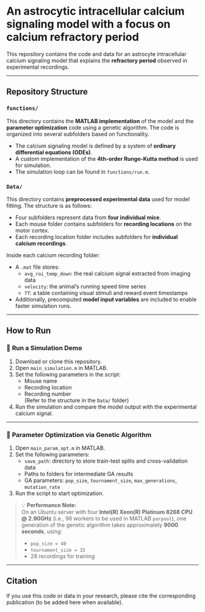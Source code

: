 # An astrocytic intracellular calcium signaling model with a focus on calcium refractory period

This repository contains the code and data for an astrocyte intracellular calcium signaling model that explains the **refractory period** observed in experimental recordings.

---

## Repository Structure

### `functions/`
This directory contains the **MATLAB implementation** of the model and the **parameter optimization** code using a genetic algorithm. The code is organized into several subfolders based on functionality.

- The calcium signaling model is defined by a system of **ordinary differential equations (ODEs)**.
- A custom implementation of the **4th-order Runge-Kutta method** is used for simulation.
- The simulation loop can be found in `functions/run.m`.

### `Data/`
This directory contains **preprocessed experimental data** used for model fitting. The structure is as follows:

- Four subfolders represent data from **four individual mice**.
- Each mouse folder contains subfolders for **recording locations** on the motor cortex.
- Each recording location folder includes subfolders for **individual calcium recordings**.

Inside each calcium recording folder:
- A `.mat` file stores:
  - `avg_roi_temp_down`: the real calcium signal extracted from imaging data
  - `velocity`: the animal’s running speed time series
  - `TT`: a table containing visual stimuli and reward event timestamps
- Additionally, precomputed **model input variables** are included to enable faster simulation runs.

---

## How to Run

### 🧪 **Run a Simulation Demo**

1. Download or clone this repository.
2. Open `main_simulation.m` in MATLAB.
3. Set the following parameters in the script:
   - Mouse name
   - Recording location
   - Recording number  
   (Refer to the structure in the `Data/` folder)
4. Run the simulation and compare the model output with the experimental calcium signal.

---

### 🧬 **Parameter Optimization via Genetic Algorithm**

1. Open `main_param_opt.m` in MATLAB.
2. Set the following parameters:
   - `save_path`: directory to store train-test splits and cross-validation data
   - Paths to folders for intermediate GA results
   - GA parameters: `pop_size`, `tournament_size`, `max_generations`, `mutation_rate`
3. Run the script to start optimization.

> 💡 **Performance Note:**  
> On an Ubuntu server with four **Intel(R) Xeon(R) Platinum 8268 CPU @ 2.90GHz** (i.e., 96 workers to be used in MATLAB `parpool`), one generation of the genetic algorithm takes approximately **9000 seconds**, using:
> - `pop_size = 40`
> - `tournament_size = 15`
> - 28 recordings for training

---

## Citation

If you use this code or data in your research, please cite the corresponding publication (to be added here when available).
